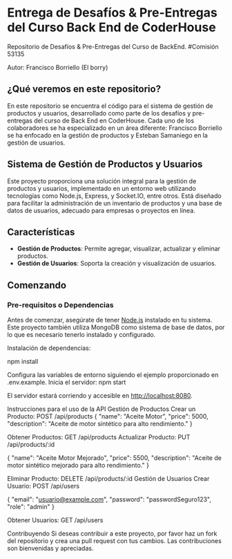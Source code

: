 # Entrega de Desafíos & Pre-Entregas del Curso Back End de CoderHouse

Repositorio de Desafíos & Pre-Entregas del Curso de BackEnd. #Comisión 53135

Autor: Francisco Borriello (El borry)

## ¿Qué veremos en este repositorio?

En este repositorio se encuentra el código para el sistema de gestión de productos y usuarios, desarrollado como parte de los desafíos y pre-entregas del curso de Back End en CoderHouse. Cada uno de los colaboradores se ha especializado en un área diferente: Francisco Borriello se ha enfocado en la gestión de productos y Esteban Samaniego en la gestión de usuarios.

## Sistema de Gestión de Productos y Usuarios

Este proyecto proporciona una solución integral para la gestión de productos y usuarios, implementado en un entorno web utilizando tecnologías como Node.js, Express, y Socket.IO, entre otros. Está diseñado para facilitar la administración de un inventario de productos y una base de datos de usuarios, adecuado para empresas o proyectos en línea.

## Características

- **Gestión de Productos**: Permite agregar, visualizar, actualizar y eliminar productos.
- **Gestión de Usuarios**: Soporta la creación y visualización de usuarios.

## Comenzando

### Pre-requisitos o Dependencias

Antes de comenzar, asegúrate de tener [Node.js](https://nodejs.org/) instalado en tu sistema. Este proyecto también utiliza MongoDB como sistema de base de datos, por lo que es necesario tenerlo instalado y configurado.

Instalación de dependencias:

npm install

Configura las variables de entorno siguiendo el ejemplo proporcionado en .env.example.
Inicia el servidor: npm start

El servidor estará corriendo y accesible en <http://localhost:8080>.

Instrucciones para el uso de la API
Gestión de Productos
Crear un Producto: POST /api/products
{
  "name": "Aceite Motor",
  "price": 5000,
  "description": "Aceite de motor sintético para alto rendimiento."
}

Obtener Productos: GET /api/products
Actualizar Producto: PUT /api/products/:id

{
  "name": "Aceite Motor Mejorado",
  "price": 5500,
  "description": "Aceite de motor sintético mejorado para alto rendimiento."
}

Eliminar Producto: DELETE /api/products/:id
Gestión de Usuarios
Crear Usuario: POST /api/users

{
  "email": "<usuario@example.com>",
  "password": "passwordSeguro123",
  "role": "admin"
}

Obtener Usuarios: GET /api/users

Contribuyendo
Si deseas contribuir a este proyecto, por favor haz un fork del repositorio y crea una pull request con tus cambios. Las contribuciones son bienvenidas y apreciadas.
